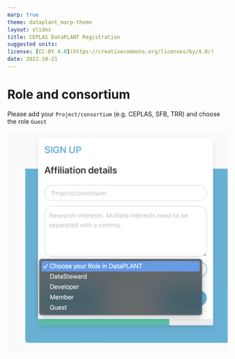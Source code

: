 ```yaml
---
marp: true
theme: dataplant_marp-theme
layout: slides
title: CEPLAS DataPLANT Registration
suggested units:
license: [CC-BY 4.0](https://creativecommons.org/licenses/by/4.0/)
date: 2022-10-21
---
```


# Role and consortium

Please add your `Project/consortium` (e.g. CEPLAS, SFB, TRR) and choose the role `Guest`

![bg right:40% fit](./../../../../../img/dataplant_registration_roles.png)
